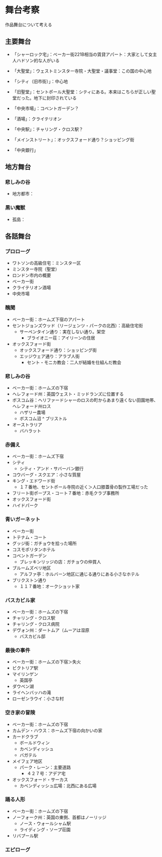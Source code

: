 舞台考察
===

作品舞台について考える

## 主要舞台

* 「シャーロック宅」：ベーカー街221B相当の賃貸アパート：大家として女主人ハドソン的な人がいる

* 「大聖堂」：ウェストミンスター寺院・大聖堂・議事堂：この国の中心地

* 「シティ（旧市街）」：中心地

* 「旧聖堂」：セントポール大聖堂：シティにある。本来はこちらが正しい聖堂だった。地下に封印されている

* 「中央市場」：コベントガーデン？

* 「酒場」：クライテリオン

* 「中央駅」：チャリング・クロス駅？

* 「メインストリート」：オックスフォード通り？ショッピング街

* 「中央銀行」

## 地方舞台

### 悲しみの谷

* 地方都市：

### 黒い魔獣

* 孤島：


## 各話舞台

### プロローグ

- ワトソンの高級住宅：ミンスター区
- ミンスター寺院（聖堂）
- ロンドン市内の概要
- ベーカー街
- クライテリオン酒場
- 中央市場

### 醜聞

- ベーカー街：ホームズ下宿のアパート
- セントジョンズウッド（リージェンツ・パークの北西）：高級住宅街
    - サーペンタイン通り：実在しない通り。架空
        - ブライオニー荘：アイリーンの住居
- オックスフォード街
    - オックスフォード通り：ショッピング街
    - エッジウェア通り：アラブ人街
        - セント・モニカ教会：二人が結婚を仕組んだ教会

### 悲しみの谷

- ベーカー街：ホームズの下宿
- ヘレフォード州：英国ウェスト・ミッドランズに位置する
- ボスコム谷：ヘリファードシャーのロスの町からあまり遠くない田園地帯、ヘレフォード州ロス
    - ハザリー農場
    - ボスコム沼
^ ブリストル
- オーストラリア
    - バハラット

### 赤備え

- ベーカー街：ホームズ下宿
- シティ
    - シティ・アンド・サバーバン銀行
- コウバーグ・スクエア：小さな質屋
- キング・エドワード街
    - １７番地、セントポール寺院の近く＞人口膝蓋骨の製作工場だった
- フリート街ポープス・コート７番地：赤毛クラブ事務所
- オックスフォード街
- ハイドパーク

### 青いガーネット

- ベーカー街
- トテナム・コート
- グッジ街：ガチョウを拾った場所
- コスモポリタンホテル
- コベントガーデン
    - ブレッキンリッジの店：ガチョウの仲買人
- ブルームズベリ地区
    - アルファ亭：ホルバーン地区に通じる通りにある小さなホテル
- ブリクストン通り
    - １１７番地：オークショット家

### バスカビル家

- ベーカー街：ホームズの下宿
- チャリング・クロス駅
- チャリング・クロス病院
- デヴォン州：ダートムア（ムーアは湿原
    - バスカビル邸

### 最後の事件

- ベーカー街：ホームズの下宿＞失火
- ビクトリア駅
- マイリンゲン
    - 英国亭
- ダウベン湖
- ライヘンバッハの滝
- ローゼンラウイ：小さな村

### 空き家の冒険

- ベーカー街：ホームズの下宿
- カムデン・ハウス：ホームズ下宿の向かいの家
- カードクラブ
    - ボールドウィン
    - カベンディッシュ
    - バガテル
- メイフェア地区
    - パーク・レーン：主要道路
        - ４２７号：アデア宅
- オックスフォード・サーカス
    - カベンディッシュ広場：北西にある広場

### 踊る人形

- ベーカー街：ホームズの下宿
- ノーフォーク州：英国の東側、首都はノーリッジ
    - ノース・ウォールシャム駅
    - ライディング・ソープ荘園
- リバプール駅

### エピローグ

